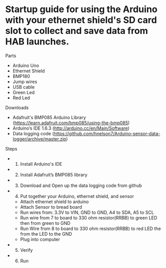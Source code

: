 # Startup guide for using the Arduino with your ethernet shield's SD card slot to collect and save data from HAB launches.
 
Parts
- Arduino Uno
- Ethernet Shield
- BMP180
- Jump wires
- USB cable
- Green Led
- Red Led

Downloads
- Adafruit's BMP085 Arduino Library (https://learn.adafruit.com/bmp085/using-the-bmp085)
- Arduino’s IDE 1.6.3 (http://arduino.cc/en/Main/Software)
- Data logging code (https://github.com/hnelson7/Arduino-sensor-data-logger/archive/master.zip)


Steps
- 1. Install Arduino's IDE
- 2. Install Adafruit’s BMP085 library
- 3. Download and Open up the data logging code from github
- 4. Put together your Arduino, ethernet shield, and sensor
    - Attach ethernet shield to arduino
    - Attach Sensor to bread board
    - Run wires from: 3.3V to VIN, GND to GND, A4 to SDA, A5 to SCL
    - Run wire from 7 to board to 330 ohm resistor(RRBB) to green LED then from green to GND
    - Run Wire from 8 to board to 330 ohm resistor(RRBB) to red LED the from the LED to the GND 
    - Plug into computer
- 5. Verify
- 6. Run



